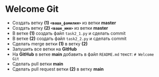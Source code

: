 # Welcome Git

- Создать ветку **(1) `<ваша_фамилия>`** из ветки **master**  
- Создать ветку **(2) `<ваше_имя>`** из ветки **master**  
- В ветке **(1)** создать файл `task2_1.py` и сделать commit  
- В ветке **(2)** создать файл `task2_2.py` и сделать commit  
- Сделать merge ветки **(1)** в ветку **(2)**  
- Запушить все ветки на **GitHub**  
- На **GitHub** в ветке **main** добавить в файл `README.md` текст: `# Welcome Git`  
- Сделать pull ветки **main**  
- Сделать pull request ветки **(2)** в ветку **main**
